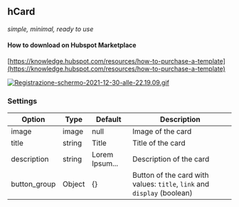 hCard
-------

_simple, minimal, ready to use_

#### How to download on Hubspot Marketplace

[https://knowledge.hubspot.com/resources/how-to-purchase-a-template](https://knowledge.hubspot.com/resources/how-to-purchase-a-template)

[![Registrazione-schermo-2021-12-30-alle-22.19.09.gif](https://s10.gifyu.com/images/Registrazione-schermo-2021-12-30-alle-22.19.09.gif)](https://gifyu.com/image/SSUpA)

### Settings

Option | Type | Default | Description
------ | ---- | ------- | -----------
image | image | null | Image of the card
title | string | Title | Title of the card
description | string | Lorem Ipsum... | Description of the card
button_group | Object | {} | Button of the card with values: `title`, `link` and `display` (boolean)
